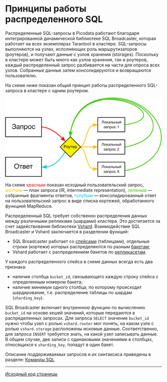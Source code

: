 # Принципы работы распределенного SQL
Распределенные SQL-запросы в Picodata работают благодаря интегрированной
динамической библиотеке SQL Broadcaster, которая работает на всех
экземплярах Tarantool в кластере. SQL-запросы выполняются на узлах,
исполняющих роль маршрутизаторов (роутеров), и получают данные с узлов
хранения (storages). Поскольку в кластере может быть много как узлов
хранения, так и роутеров, каждый распределенный запрос разбивается на
части для опроса всех узлов. Собранные данные затем консолидируются и
возвращаются пользователю. 

На схеме ниже показан общий принцип работы распределенного SQL-запроса в
кластере с одним роутером.

![Distributed query](sbroad-curves.svg "general distributed query flow")

На схеме <span style="color:#ff0000ff">красным</span> показан исходный
пользовательский запрос, <span style="color:#fcc501ff">желтым</span> —
план запроса (IR, intermediate representation), <span
style="color:#39cb00ff">зеленым</span> — собранные фрагменты ответов,
<span style="color:#00c8e5ff">голубым</span> — консолидированный ответ
на пользовательский запрос в виде списка кортежей, обработанного
функцией MapReduce.

Распределенный SQL требует собственно распределения данных между
различными репликами (шардами) кластера. Это достигается за счет
задействования библиотеки [Vshard](../glossary.md#vshard). Взаимодействие SQL
Broadcaster и Vshard заключается в разделении функций:

- SQL Broadcaster работает со [спейсами](../glossary.md#спейс-space)
  (таблицами), отдельные строки (кортежи) которых распределяются по
  разным [бакетам](../glossary.md#бакет-bucket);
- Vshard работает с распределением бакетов по
  [репликасетам](../glossary.md#репликасет-replicaset).

У каждого распределенного спейса в схеме данных всегда есть два признака:

- наличие столбца `bucket_id`, связывающего каждую строку спейса с
  определенным номером бакета;
- наличие минимум одного столбца, по которому происходит шардирование,
  т.е. распределение таблицы по шардам (`sharding_key`).

SQL Broadcaster включает внутреннюю функцию по вычислению `bucket_id` на
основе хешей значений, которые передаются в распределенных запросах. Для
запроса `SELECT` значение `bucket_id` нужно чтобы узел с ролью
`vshard.router` мог понять, на каком узле с ролью `vshard.storage`
расположены искомые данные. Соответственно, для запроса `INSERT`
требуется знать, на какой узел записывать данные. В общем случае, две
записи с одинаковыми значениями в столбцах, относящихся к
`sharding_key`, попадут в один бакет.

Описание поддерживаемых запросов и их синтаксиса приведены в разделе:
[Команды SQL](../sql_queries)

---
[Исходный код страницы](https://git.picodata.io/picodata/picodata/docs/-/blob/main/docs/sbroad/sql_review.md)
